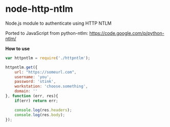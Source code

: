 node-http-ntlm
==============

Node.js module to authenticate using HTTP NTLM

Ported to JavaScript from python-ntlm: https://code.google.com/p/python-ntlm/

__How to use__

```js
var httpntlm = require('./httpntlm');

httpntlm.get({
    url: "https://someurl.com",
    username: 'you',
    password: 'stink',
    workstation: 'choose.something',
    domain: ''
}, function (err, res){
    if(err) return err;

    console.log(res.headers);
    console.log(res.body);
});
```